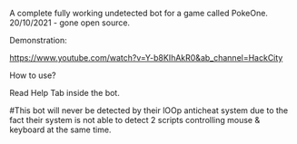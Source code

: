 A complete fully working undetected bot for a game called PokeOne. 20/10/2021 - gone open source.

Demonstration:

https://www.youtube.com/watch?v=Y-b8KIhAkR0&ab_channel=HackCity

How to use?

Read Help Tab inside the bot.


#This bot will never be detected by their lOOp anticheat system due to the fact their system is not able to detect 2 scripts controlling mouse & keyboard at the same time.
